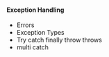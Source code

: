 #### Exception Handling
  - Errors
  - Exception Types
  - Try catch finally throw throws
  - multi catch 
